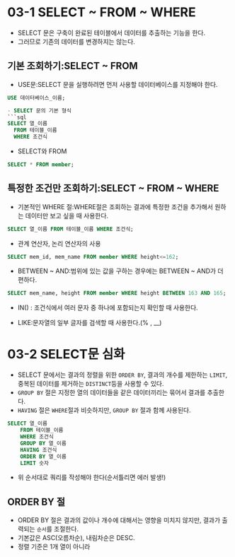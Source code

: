# 03-1 SELECT ~ FROM ~ WHERE
- SELECT 문은 구축이 완료된 테이블에서 데이터를 추출하는 기능을 한다.
- 그러므로 기존의 데이터를 변경하지는 않는다.

## 기본 조회하기:SELECT ~ FROM
- USE문:SELECT 문을 실행하려면 먼저 사용할 데이터베이스를 지정해야 한다.
```sql
USE 데이터베이스_이름;

- SELECT 문의 기본 형식
```sql
SELECT 열_이름
  FROM 테이블_이름
  WHERE 조건식
```
- SELECT와 FROM
```sql
SELECT * FROM member;
```

## 특정한 조건만 조회하기:SELECT ~ FROM ~ WHERE
- 기본적인 WHERE 절:WHERE절은 조회하는 결과에 특정한 조건을 추가해서 원하는 데이터만 보고 싶을 때 사용한다.
```sql
SELECT 열_이름 FROM 테이블_이름 WHERE 조건식;
```
- 관계 연산자, 논리 연산자의 사용
```sql
SELECT mem_id, mem_name FROM member WHERE height<=162;
```
- BETWEEN ~ AND:범위에 있는 값을 구하는 경우에는 BETWEEN ~ AND가 더 편하다.
```sql
SELECT mem_name, height FROM member WHERE height BETWEEN 163 AND 165;
```
- IN() : 조건식에서 여러 문자 중 하나에 포함되는지 확인할 때 사용한다.

- LIKE:문자열의 일부 글자를 검색할 때 사용한다.(% , __)

# 03-2 SELECT문 심화
- SELECT 문에서는 결과의 정렬을 위한 `ORDER BY`, 결과의 개수를 제한하는 `LIMIT`, 중복된 데이터를 제거하는 `DISTINCT`등을 사용할 수 있다.
- `GROUP BY` 절은 지정한 열의 데이터들을 같은 데이터끼리는 묶어서 결과를 추출한다.
- `HAVING` 절은 `WHERE`절과 비슷하지만, `GROUP BY` 절과 함께 사용된다.
```sql
SELECT 열_이름
    FROM 테이블_이름
    WHERE 조건식
    GROUP BY 열_이름
    HAVING 조건식
    ORDER BY 열_이름
    LIMIT 숫자
```
- 위 순서대로 쿼리를 작성해야 한다(순서틀리면 에러 발생!)

## ORDER BY 절
- ORDER BY 절은 결과의 값이나 개수에 대해서는 영향을 미치지 않지만, 결과가 출력되는 `순서`를 조절한다.
- 기본값은 ASC(오름차순), 내림차순은 DESC.
- 정렬 기준은 1개 열이 아니라

